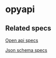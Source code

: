 # opyapi

## Related specs
[Open api specs](https://github.com/OAI/OpenAPI-Specification/blob/master/versions/3.0.0.md#dataTypes)


[Json schema specs](http://json-schema.org/latest/json-schema-validation.html)
